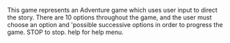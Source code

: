 This game represents an Adventure game which uses user input to direct the story. There are 10 options throughout the game, and the user must choose an option and 'possible successive options in order to progress the game. STOP to stop. help for help menu.
